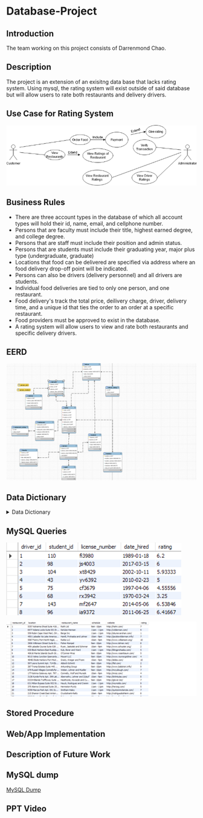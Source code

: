 # Database-Project
## Introduction
The team working on this project consists of Darrenmond Chao.

## Description
The project is an extension of an exisitng data base that lacks rating system. Using mysql, the rating system will exist outside of said database but will allow users to rate both restaurants and delivery drivers.
  
## Use Case for Rating System
![Use Case](https://raw.githubusercontent.com/tsundarren/Database-Project/main/img/Use%20Case.png)

## Business Rules
- There are three account types in the database of which all account types will hold their id, name, email, and cellphone number.
- Persons that are faculty must include their title, highest earned degree, and college degree.
- Persons that are staff must include their position and admin status.
- Persons that are students must include their graduating year, major plus type (undergraduate, graduate)
- Locations that food can be delivered are specified via address where an food delivery drop-off point will be indicated.
- Persons can also be drivers (delivery personnel) and all drivers are students.
- Individual food deliveries are tied to only one person, and one restaurant. 
- Food delivery's track the total price, deilivery charge, driver, delivery time, and a unique id that ties the order to an order at a specific restaurant.
- Food providers must be approved to exist in the database.
- A rating system will allow users to view and rate both restaurants and specific delivery drivers. 

## EERD
![EERD](https://raw.githubusercontent.com/tsundarren/Database-Project/main/img/EERD.png)

## Data Dictionary
<details>
  <summary>Data Dictionary</summary>

  ![Data Dictionary](https://raw.githubusercontent.com/tsundarren/Database-Project/main/img/Data%20Dictionary.png)
</details>


## MySQL Queries
![Driver](https://raw.githubusercontent.com/tsundarren/Database-Project/main/img/Driver%20Query.png)

![Restaurant](https://raw.githubusercontent.com/tsundarren/Database-Project/main/img/Restaurant%20Query.png)
## Stored Procedure

## Web/App Implementation

## Description of Future Work

## MySQL dump
[MySQL Dump](https://github.com/tsundarren/Database-Project/blob/main/data/campus_eats_db.sql)
## PPT Video
